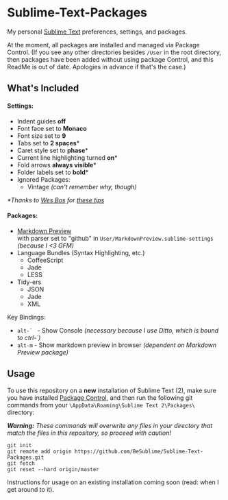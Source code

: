 Sublime-Text-Packages
=====================

My personal [Sublime Text](http://www.sublimetext.com/) preferences, settings, and packages.

At the moment, all packages are installed and managed via Package Control. (If you see any other directories 
besides `/User` in the root directory, then packages have been added without using package Control, and this
ReadMe is out of date. Apologies in advance if that's the case.)

What's Included
---------------
#### Settings:
- Indent guides **off**
- Font face set to **Monaco**
- Font size set to **9**
- Tabs set to **2 spaces***
- Caret style set to **phase***
- Current line highlighting turned **on***
- Fold arrows **always visible***
- Folder labels set to **bold***
- Ignored Packages:
  - Vintage _(can't remember why, though)_

_*Thanks to [Wes Bos](http://github.com/wesbos) for [these tips](http://wesbos.com/sublime-text-5-visual-tweaks/)_

#### Packages:
- [Markdown Preview](https://github.com/revolunet/sublimetext-markdown-preview)  
  with parser set to "github" in `User/MarkdownPreview.sublime-settings` _(because I <3 GFM)_
- Language Bundles (Syntax Highlighting, etc.)
  - CoffeeScript
  - Jade
  - LESS
- Tidy-ers
  - JSON
  - Jade
  - XML

Key Bindings:
- ```alt-` ``` - Show Console _(necessary because I use Ditto, which is bound to ctrl-\`)_
- `alt-m` - Show markdown preview in browser _(dependent on Markdown Preview package)_

Usage
-----
<!-- TODO: Not sure about the wording here -->
To use this repository on a **new** installation of Sublime Text (2), make sure you have installed 
[Package Control](http://wbond.net/sublime_packages/package_control), and then run the following git
commands from your `\AppData\Roaming\Sublime Text 2\Packages\` directory:

_**Warning:** These commands will overwrite any files in your directory that match the files in this repository,
             so proceed with caution!_

    git init
    git remote add origin https://github.com/BeSublime/Sublime-Text-Packages.git
    git fetch
    git reset --hard origin/master

Instructions for usage on an existing installation coming soon (read: when I get around to it).